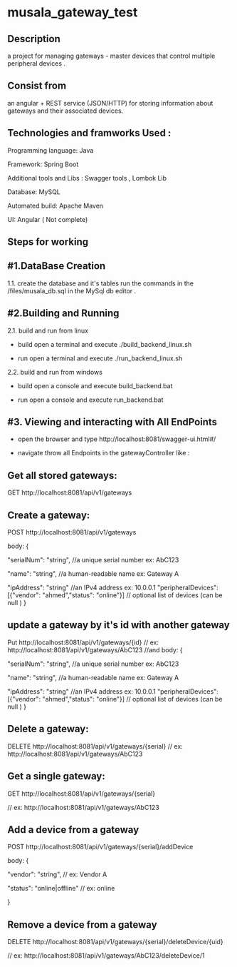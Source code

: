# musala_gateway_test
Description 
--------------------------------------------------------------------
a project for managing gateways - master devices that control multiple peripheral devices .

Consist from 
--------------------------------------------------------------------
an angular + REST service (JSON/HTTP) for storing information about gateways and their associated devices.

Technologies and framworks Used :
--------------------------------------------------------------------
Programming language: Java

Framework: Spring Boot

Additional tools and Libs : Swagger tools , Lombok Lib

Database: MySQL

Automated build: Apache Maven

UI:  Angular ( Not complete)

Steps for working 
--------------------------------------------------------------------
#1.DataBase Creation 
--------------------------------------------------------------------
1.1. create the database and it's tables run the commands in the /files/musala_db.sql in the MySql db editor .

#2.Building and Running
--------------------------------------------------------------------
2.1. build and run from linux

 - build open a terminal and execute ./build_backend_linux.sh

 - run open a terminal and execute ./run_backend_linux.sh

2.2. build and run from windows

- build open a console and execute build_backend.bat

- run open a console and execute run_backend.bat

#3. Viewing and interacting with All EndPoints 
--------------------------------------------------------------------
- open the browser and type http://localhost:8081/swagger-ui.html#/

- navigate throw all Endpoints in the gatewayController like :

Get all stored gateways:
--------------------------------------------------------------------
GET http://localhost:8081/api/v1/gateways

Create a gateway:
--------------------------------------------------------------------
POST http://localhost:8081/api/v1/gateways

body: {

"serialNum": "string", //a unique serial number ex: AbC123

"name": "string", //a human-readable name ex: Gateway A

"ipAddress": "string" //an IPv4 address ex: 10.0.0.1
"peripheralDevices": [{"vendor": "ahmed","status": "online"}] // optional list of devices (can be null )
}

update a gateway by it's id with another gateway
--------------------------------------------------------------------
Put http://localhost:8081/api/v1/gateways/{id}
// ex: http://localhost:8081/api/v1/gateways/AbC123
//and body: {

"serialNum": "string", //a unique serial number ex: AbC123

"name": "string", //a human-readable name ex: Gateway A

"ipAddress": "string" //an IPv4 address ex: 10.0.0.1
"peripheralDevices": [{"vendor": "ahmed","status": "online"}] // optional list of devices (can be null )
}


Delete a gateway:
--------------------------------------------------------------------
DELETE http://localhost:8081/api/v1/gateways/{serial}
// ex: http://localhost:8081/api/v1/gateways/AbC123

Get a single gateway:
--------------------------------------------------------------------
GET http://localhost:8081/api/v1/gateways/{serial} 

// ex: http://localhost:8081/api/v1/gateways/AbC123

Add a device from a gateway
--------------------------------------------------------------------

POST http://localhost:8081/api/v1/gateways/{serial}/addDevice

body: {

"vendor": "string", // ex: Vendor A

"status": "online|offline" // ex: online

}

Remove a device from a gateway
--------------------------------------------------------------------

DELETE http://localhost:8081/api/v1/gateways/{serial}/deleteDevice/{uid} 

// ex: http://localhost:8081/api/v1/gateways/AbC123/deleteDevice/1

